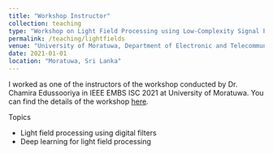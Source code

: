 ```yaml
---
title: "Workshop Instructor"
collection: teaching
type: "Workshop on Light Field Processing using Low-Complexity Signal Processing Algorithms and Deep Learning"
permalink: /teaching/lightfields
venue: "University of Moratuwa, Department of Electronic and Telecommunication Engineering"
date: 2021-01-01
location: "Moratuwa, Sri Lanka"
---
```


I worked as one of the instructors of the workshop conducted by Dr. Chamira Edussooriya in IEEE EMBS ISC 2021 at University of Moratuwa. You can find the details of the workshop [here](https://isc.embs.org/2021moratuwa/workshop-1/).

Topics

* Light field processing using digital filters
* Deep learning for light field processing

